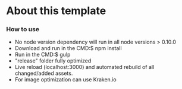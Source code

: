 # About this template #

### How to use ###

* No node version dependency will run in all node versions > 0.10.0
* Download and run in the CMD:$ npm install
* Run in the CMD:$ gulp
* "release" folder fully optimized
* Live reload (localhost:3000) and automated rebuild of all changed/added assets.
* For image optimization can use Kraken.io